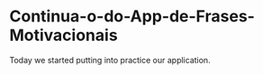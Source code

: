 # Continua-o-do-App-de-Frases-Motivacionais
Today we started putting into practice our application.
